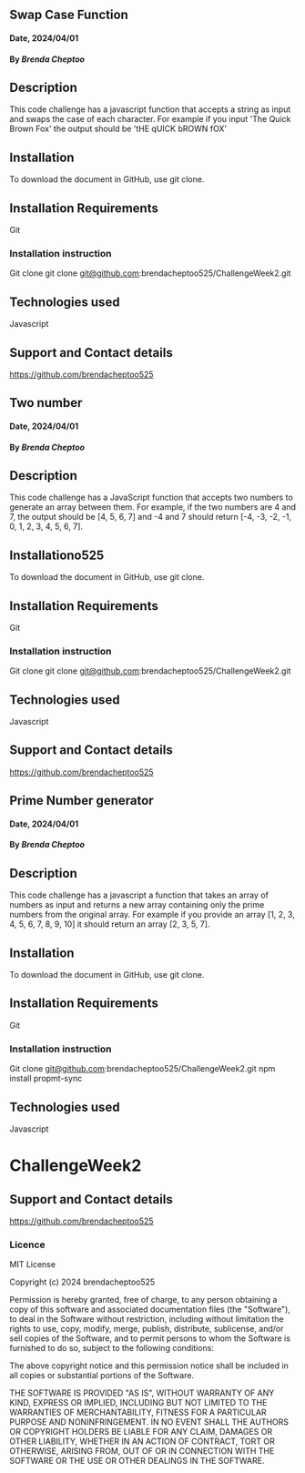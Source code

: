 ## Swap Case Function

#### Date, 2024/04/01

#### By *Brenda Cheptoo*
## Description
This code challenge has a javascript function that accepts a string as input and swaps the case of each character. For example if you input 'The Quick Brown Fox' the output should be 'tHE qUICK bROWN fOX'

## Installation
To download the document in GitHub, use git clone.

## Installation Requirements
Git 

### Installation instruction
Git clone git clone git@github.com:brendacheptoo525/ChallengeWeek2.git

## Technologies used
Javascript

## Support and Contact details
https://github.com/brendacheptoo525


## Two number

#### Date, 2024/04/01

#### By *Brenda Cheptoo*
## Description
This code challenge has a  JavaScript function that accepts two numbers to generate an array between them. For example, if the two numbers are 4 and 7, the output should be [4, 5, 6, 7] and -4 and 7 should return [-4, -3, -2, -1, 0, 1, 2, 3, 4, 5, 6, 7].

## Installationo525
To download the document in GitHub, use git clone.

## Installation Requirements
Git 

### Installation instruction
Git clone git clone git@github.com:brendacheptoo525/ChallengeWeek2.git

## Technologies used
Javascript

## Support and Contact details
https://github.com/brendacheptoo525


## Prime Number generator

#### Date, 2024/04/01

#### By *Brenda Cheptoo*
## Description
This code challenge has a javascript a function that takes an array of numbers as input and returns a new array containing only the prime numbers from the original array. For example if you provide an array [1, 2, 3, 4, 5, 6, 7, 8, 9, 10] it should return an array [2, 3, 5, 7].


## Installation
To download the document in GitHub, use git clone.

## Installation Requirements
Git 

### Installation instruction
Git clone git@github.com:brendacheptoo525/ChallengeWeek2.git
npm install propmt-sync

## Technologies used
Javascript
# ChallengeWeek2
## Support and Contact details
https://github.com/brendacheptoo525

### Licence
MIT License

Copyright (c) 2024 brendacheptoo525

Permission is hereby granted, free of charge, to any person obtaining a copy
of this software and associated documentation files (the "Software"), to deal
in the Software without restriction, including without limitation the rights
to use, copy, modify, merge, publish, distribute, sublicense, and/or sell
copies of the Software, and to permit persons to whom the Software is
furnished to do so, subject to the following conditions:

The above copyright notice and this permission notice shall be included in all
copies or substantial portions of the Software.

THE SOFTWARE IS PROVIDED "AS IS", WITHOUT WARRANTY OF ANY KIND, EXPRESS OR
IMPLIED, INCLUDING BUT NOT LIMITED TO THE WARRANTIES OF MERCHANTABILITY,
FITNESS FOR A PARTICULAR PURPOSE AND NONINFRINGEMENT. IN NO EVENT SHALL THE
AUTHORS OR COPYRIGHT HOLDERS BE LIABLE FOR ANY CLAIM, DAMAGES OR OTHER
LIABILITY, WHETHER IN AN ACTION OF CONTRACT, TORT OR OTHERWISE, ARISING FROM,
OUT OF OR IN CONNECTION WITH THE SOFTWARE OR THE USE OR OTHER DEALINGS IN THE
SOFTWARE.

